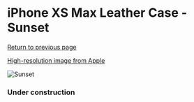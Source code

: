 # iPhone XS Max Leather Case - Sunset

[Return to previous page](/iphone_x)

[High-resolution image from Apple](https://store.storeimages.cdn-apple.com/8756/as-images.apple.com/is/MVFY2?wid=4500&hei=4500&fmt=png)

<div style="width: 384px"><img src="/everysource/MVFY2.png" alt="Sunset"></div>

### Under construction

